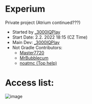 # Experium
Private project (Atrium continued???) <br />
- Started by [_3000IQPlay](https://github.com/3000IQPlay) <br />
- Start Date: 2.2. 2022 18:15 (CZ Time)
- Main Dev: [_3000IQPlay](https://github.com/3000IQPlay)
- Not Gradle Contributors: 
  - [Master7720](https://github.com/master7720)
  - [MrBubblecum](https://github.com/MrBubblegum)
  - [noatmc (Top help)](https://github.com/noatmc)

# Access list:
![image](https://user-images.githubusercontent.com/75604883/200184637-e5ab87b1-77a1-4532-8940-91247cf21296.png)
